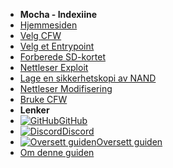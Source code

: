 - **Mocha - Indexiine**
- [Hjemmesiden](../../introduction)
- [Velg CFW](../../cfw-choice)
- [Velg et Entrypoint](../entrypoint-choice)
- [Forberede SD-kortet](sd-preparation)
- [Nettleser Exploit](browser-exploit)
- [Lage en sikkerhetskopi av NAND](nand-backup)
- [Nettleser Modifisering](browser-modding)
- [Bruke CFW](launching-cfw)
- **Lenker**
- [![GitHub](https://icongr.am/simple/github.svg?color=808080&size=16)GitHub](https://github.com/hacks-guide/Guide-WiiU)
- [![Discord](https://icongr.am/simple/discord.svg?colored&size=16)Discord](https://discord.gg/C29hYvh)
- [![Oversett guiden](https://icongr.am/material/translate.svg?color=808080&size=16)Oversett guiden](https://hacks-guide.crowdin.com/u/projects/10)
- [Om denne guiden](../../about)